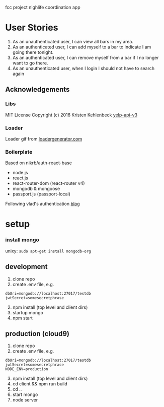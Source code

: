 fcc project nighlife coordination app

# User Stories
1. As an unauthenticated user, I can view all bars in my area.
2. As an authenticated user, I can add myself to a bar to indicate I am going there tonight.
3. As an authenticated user, I can remove myself from a bar if I no longer want to go there.
4. As an unauthenticated user, when I login I should not have to search again

## Acknowledgements
### Libs
MIT License  Copyright (c) 2016 Kristen Kehlenbeck  [yelp-api-v3](https://www.npmjs.com/package/yelp-api-v3)

### Loader
Loader gif from [loadergenerator.com](http://loadergenerator.com/)

### Boilerplate
Based on nikrb/auth-react-base

* node.js
* react.js
* react-router-dom (react-router v4)
* mongodb & mongoose
* passport.js (passport-local)

Following vlad's authentication [blog](https://vladimirponomarev.com/blog/authentication-in-react-apps-jwt)

# setup

### install mongo
unixy:
```sudo apt-get install mongodb-org```

## development
1. clone repo
2. create .env file, e.g.
```
dbUri=mongodb://localhost:27017/testdb
jwtSecret=somesecretphrase
```
2. npm install (top level and client dirs)
3. startup mongo
4. npm start

## production (cloud9)
1. clone repo
2. create .env file, e.g.
```
dbUri=mongodb://localhost:27017/testdb
jwtSecret=somesecretphrase
NODE_ENV=production
```
3. npm install (top level and client dirs)
4. cd client && npm run build
5. cd ..
6. start mongo
7. node server
